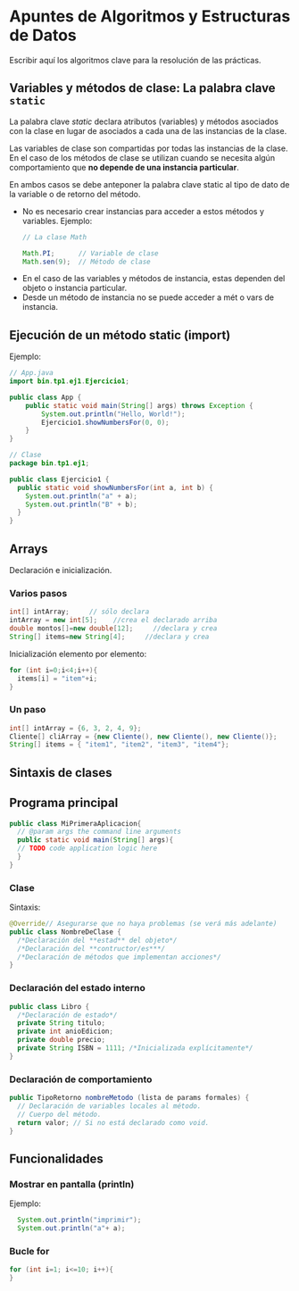 # Apuntes de Algoritmos y Estructuras de Datos
Escribir aquí los algoritmos clave para la resolución de las prácticas.

## Variables y métodos de clase: La palabra clave `static`

La palabra clave *static* declara atributos (variables) y métodos asociados con la clase en lugar de
asociados a cada una de las instancias de la clase.

Las variables de clase son compartidas por todas las instancias de la clase. En el caso de los métodos de clase se utilizan cuando se necesita algún comportamiento que **no depende de una instancia particular**. 

En ambos casos se debe anteponer la palabra clave static al tipo de dato de la variable o de retorno del método.

* No es necesario crear instancias para acceder a estos métodos y variables.
    Ejemplo:
    ```java
    // La clase Math

    Math.PI;      // Variable de clase
    Math.sen(9);  // Método de clase
    ```
* En el caso de las variables y métodos de instancia, estas dependen del objeto o instancia particular.
* Desde un método de instancia no se puede acceder a mét o vars de instancia.

## Ejecución de un método static (import)

Ejemplo:
```java
// App.java
import bin.tp1.ej1.Ejercicio1;

public class App {
    public static void main(String[] args) throws Exception {
        System.out.println("Hello, World!");
        Ejercicio1.showNumbersFor(0, 0);
    }
}
```

```java
// Clase
package bin.tp1.ej1;

public class Ejercicio1 {
  public static void showNumbersFor(int a, int b) {
    System.out.println("a" + a);
    System.out.println("B" + b);
  }
}

```

## Arrays
Declaración e inicialización.

### Varios pasos

```java
int[] intArray;     // sólo declara
intArray = new int[5];    //crea el declarado arriba
double montos[]=new double[12];     //declara y crea
String[] items=new String[4];     //declara y crea
```
Inicialización elemento por elemento:
```java
for (int i=0;i<4;i++){
  items[i] = "item"+i;
}
```
### Un paso

```java
int[] intArray = {6, 3, 2, 4, 9};
Cliente[] cliArray = {new Cliente(), new Cliente(), new Cliente()};
String[] items = { "item1", "item2", "item3", "item4"};
```


## Sintaxis de clases

## Programa principal
```java
public class MiPrimeraAplicacion{
  // @param args the command line arguments
  public static void main(String[] args){
  // TODO code application logic here
  }
}
```

### Clase
Sintaxis:
```java
@Override// Asegurarse que no haya problemas (se verá más adelante)
public class NombreDeClase {
  /*Declaración del **estad** del objeto*/
  /*Declaración del **contructor/es***/
  /*Declaración de métodos que implementan acciones*/
}
```

### Declaración del estado interno
```java
public class Libro {
  /*Declaración de estado*/
  private String titulo;
  private int anioEdicion;
  private double precio;
  private String ISBN = 1111; /*Inicializada explícitamente*/
}
```

### Declaración de comportamiento

```java
public TipoRetorno nombreMetodo (lista de params formales) {
  // Declaración de variables locales al método.
  // Cuerpo del método.
  return valor; // Si no está declarado como void.
}
```

## Funcionalidades

### Mostrar en pantalla (println)
Ejemplo:
```java
  System.out.println("imprimir");
  System.out.println("a"+ a);

```

### Bucle for
```java
for (int i=1; i<=10; i++){
}
```